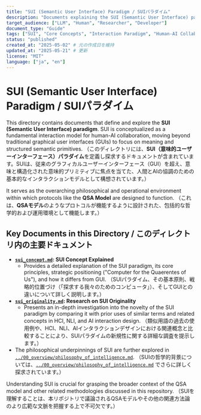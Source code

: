 ```yaml
---
title: "SUI (Semantic User Interface) Paradigm / SUIパラダイム"
description: "Documents explaining the SUI (Semantic User Interface) paradigm, a foundational concept for human-AI co-thinking. / 人間とAIの共同思考のための基礎概念であるSUI（意味的ユーザーインターフェース）パラダイムを説明するドキュメント群。"
target_audience: ["LLM", "Human", "Researcher", "Developer"]
document_type: "Guide"
tags: ["SUI", "Core Concepts", "Interaction Paradigm", "Human-AI Collaboration"]
status: "published"
created_at: "2025-05-02" # 元の作成日を維持
updated_at: "2025-05-21" # 更新
license: "MIT"
language: ["ja", "en"]
---
```


# SUI (Semantic User Interface) Paradigm / SUIパラダイム

This directory contains documents that define and explore the **SUI (Semantic User Interface) paradigm**. SUI is conceptualized as a fundamental interaction model for human-AI collaboration, moving beyond traditional graphical user interfaces (GUIs) to focus on meaning and structured semantic primitives.
（このディレクトリには、**SUI（意味的ユーザーインターフェース）パラダイム**を定義し探求するドキュメントが含まれています。SUIは、従来のグラフィカルユーザーインターフェース（GUI）を超え、意味と構造化された意味的プリミティブに焦点を当てた、人間とAIの協調のための基本的なインタラクションモデルとして構想されています。）

It serves as the overarching philosophical and operational environment within which protocols like the **QSA Model** are designed to function.
（これは、**QSAモデル**のようなプロトコルが機能するように設計された、包括的な哲学的および運用環境として機能します。）

## Key Documents in this Directory / このディレクトリ内の主要ドキュメント

- **[`sui_concept.md`](./sui_concept.md): SUI Concept Explained**
    - Provides a detailed explanation of the SUI paradigm, its core principles, strategic positioning ("Computer for the Quaerentes of Us"), and how it differs from GUI.
        （SUIパラダイム、その基本原則、戦略的位置づけ（「探求する我々のためのコンピュータ」）、そしてGUIとの違いについて詳しく説明します。）
- **[`sui_originality.md`](./sui_originality.md): Research on SUI Originality**
    - Presents an in-depth investigation into the novelty of the SUI paradigm by comparing it with prior uses of similar terms and related concepts in HCI, NLI, and AI interaction design.
        （類似用語の過去の使用例や、HCI、NLI、AIインタラクションデザインにおける関連概念と比較することにより、SUIパラダイムの新規性に関する詳細な調査を提示します。）
- The philosophical underpinnings of SUI are further explored in [`../00_overview/philosophy_of_intelligence.md`](../00_overview/philosophy_of_intelligence.md).
    （SUIの哲学的背景については、[`../00_overview/philosophy_of_intelligence.md`](../00_overview/philosophy_of_intelligence.md) でさらに詳しく探求されています。）

Understanding SUI is crucial for grasping the broader context of the QSA model and other related methodologies discussed in this repository.
（SUIを理解することは、本リポジトリで議論されるQSAモデルやその他の関連方法論のより広範な文脈を把握する上で不可欠です。）
